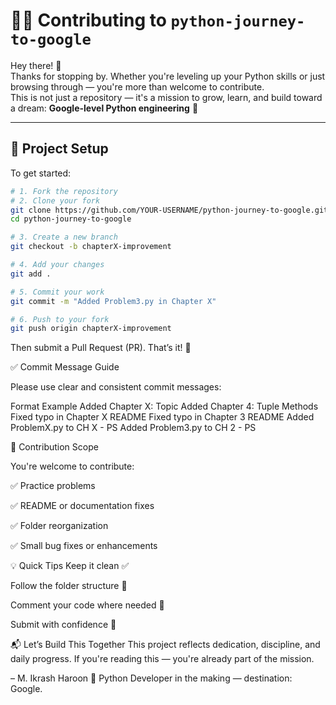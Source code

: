 # 👨‍💻 Contributing to `python-journey-to-google`

Hey there! 👋  
Thanks for stopping by. Whether you're leveling up your Python skills or just browsing through — you're more than welcome to contribute.  
This is not just a repository — it's a mission to grow, learn, and build toward a dream: **Google-level Python engineering** 🚀

---

## 🧰 Project Setup

To get started:

```bash
# 1. Fork the repository
# 2. Clone your fork
git clone https://github.com/YOUR-USERNAME/python-journey-to-google.git
cd python-journey-to-google

# 3. Create a new branch
git checkout -b chapterX-improvement

# 4. Add your changes
git add .

# 5. Commit your work
git commit -m "Added Problem3.py in Chapter X"

# 6. Push to your fork
git push origin chapterX-improvement
```
Then submit a Pull Request (PR). That’s it! 🎉

✅ Commit Message Guide

Please use clear and consistent commit messages:

Format	Example
Added Chapter X: Topic	Added Chapter 4: Tuple Methods
Fixed typo in Chapter X README	Fixed typo in Chapter 3 README
Added ProblemX.py to CH X - PS	Added Problem3.py to CH 2 - PS

🔎 Contribution Scope

You're welcome to contribute:

✅ Practice problems

✅ README or documentation fixes

✅ Folder reorganization

✅ Small bug fixes or enhancements

💡 Quick Tips
Keep it clean ✅

Follow the folder structure 📁

Comment your code where needed 🧠

Submit with confidence 💪

📬 Let’s Build This Together
This project reflects dedication, discipline, and daily progress. If you're reading this — you're already part of the mission.

– M. Ikrash Haroon
🚀 Python Developer in the making — destination: Google.
